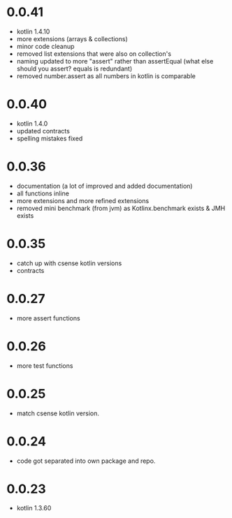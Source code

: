 # 0.0.41
- kotlin 1.4.10
- more extensions (arrays & collections)
- minor code cleanup
- removed list extensions that were also on collection's
- naming updated to more "assert" rather than assertEqual (what else should you assert? equals is redundant)
- removed number.assert as all numbers in kotlin is comparable


# 0.0.40
- kotlin 1.4.0
- updated contracts
- spelling mistakes fixed
 
# 0.0.36
- documentation (a lot of improved and added documentation)
- all functions inline
- more extensions and more refined extensions
- removed mini benchmark (from jvm) as Kotlinx.benchmark exists & JMH exists

# 0.0.35
- catch up with csense kotlin versions
- contracts

# 0.0.27
- more assert functions

# 0.0.26
- more test functions 

# 0.0.25
- match csense kotlin version.

# 0.0.24
- code got separated into own package and repo. 

# 0.0.23
- kotlin 1.3.60